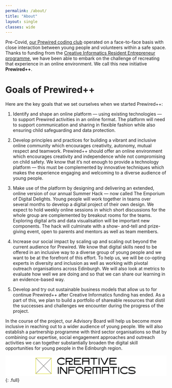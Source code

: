 ```yaml
---
permalink: /about/
title: "About"
layout: single
classes: wide
---
```


Pre-Covid, [our Prewired coding club](https://www.prewired.org) operated on a face-to-face basis with close interaction between young people and volunteers within a safe space. Thanks to funding from the [Creative Informatics Resident Entrepreneur programme](https://creativeinformatics.org/news/our-round-4-resident-entrepreneurs-have-arrived/), we have been able to embark on the challenge of recreating that experience in an online environment. We call this new initiative <b>Prewired++</b>.


# Goals of Prewired++

 Here are the key goals that we set ourselves when we started Prewired++:

1. Identify and shape an online platform — using existing technologies — to support Prewired activities in an online format. The platform will need to support communication and sharing in flexible fashion while also ensuring child safeguarding and data protection.

2. Develop principles and practices for building a vibrant and inclusive online community which encourages creativity, autonomy, mutual respect and teamwork. Prewired++ should offer an online environment which encourages creativity and independence while not compromising on child safety. We know that it’s not enough to provide a technology platform — this must be complemented by innovative techniques which makes the experience engaging and welcoming to a diverse audience of young people.

3. Make use of the platform by designing and delivering an extended, online version of our annual Summer Hack — now called The Emporium of Digital Delights. Young people will work together in teams over several months to develop a digital project of their own design. We expect to hold weekly online sessions in which short discussions for the whole group are complemented by breakout rooms for the teams. Exploring digital arts and data visualisation will be important new components. The hack will culminate with a show- and-tell and prize-giving event, open to parents and mentors as well as team members.

4. Increase our social impact by scaling up and scaling out beyond the current audience for Prewired. We know that digital skills need to be offered in an inclusive way to a diverse group of young people and we want to be at the forefront of this effort. To help us, we will be co-opting experts in diversity and inclusion as well as working with pivotal outreach organisations across Edinburgh. We will also look at metrics to evaluate how well we are doing and so that we can share our learning in an evidence-based way.

5. Develop and try out sustainable business models that allow us to for continue Prewired++ after Creative Informatics funding has ended. As a part of this, we plan to build a portfolio of shareable resources that distil the successes and challenges we encounter during the progress of the project.

In the course of the project, our Advisory Board will help us become more inclusive in reaching out to a wider audience of young people. We will also establish a partnership programme with third sector organisations so that by combining our expertise, social engagement approaches and outreach activities we can together substantially broaden the digital skill opportunities for young people in the Edinburgh region.

![Creative Informatics Logo](/assets/images/CI-logo-on-white.png){: .full}